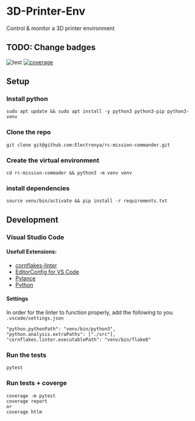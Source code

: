 # 3D-Printer-Env
Control &amp; monitor a 3D printer environment

## TODO: Change badges
![test](https://github.com/JudeBake/3D-Printer-Env/actions/workflows/test.yml/badge.svg)
[![coverage](https://codecov.io/gh/JudeBake/3D-Printer-Env/branch/develop/graph/badge.svg?token=WEAWM1E3HZ)](https://codecov.io/gh/JudeBake/3D-Printer-Env)

## Setup
### Install python
```
sudo apt update && sudo apt install -y python3 python3-pip python3-venv
```

### Clone the repo
```
git clone git@github.com:Electronya/rc-mission-commander.git
```

### Create the virtual environment
```
cd rc-mission-commader && python3 -m venv venv
```

### install dependencies
```
source venv/bin/activate && pip install -r requirements.txt
```

## Development
### Visual Studio Code
#### Usefull Extensions:
 - [cornflakes-linter](https://marketplace.visualstudio.com/items?itemName=kevinglasson.cornflakes-linter)
 - [EditorConfig for VS Code](https://marketplace.visualstudio.com/items?itemName=EditorConfig.EditorConfig)
 - [Pylance](https://marketplace.visualstudio.com/items?itemName=ms-python.vscode-pylance)
 - [Python](https://marketplace.visualstudio.com/items?itemName=ms-python.python)

#### Settings
In order for the linter to function properly, add the following to you ```.vscode/settings.json```
```
"python.pythonPath": "venv/bin/python3",
"python.analysis.extraPaths": ["./src"],
"cornflakes.linter.executablePath": "venv/bin/flake8"
```

### Run the tests
```
pytest
```

### Run tests + coverge
```
coverage -m pytest
coverage report
or
coverage htlm
```
